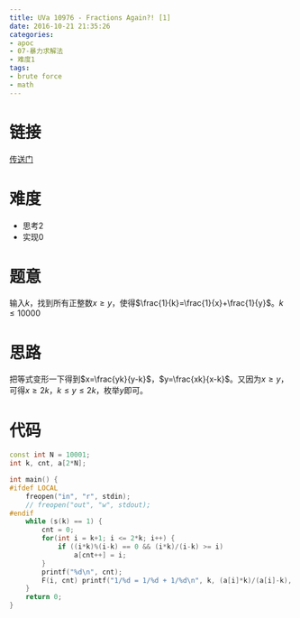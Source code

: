 ```yaml
---
title: UVa 10976 - Fractions Again?! [1]
date: 2016-10-21 21:35:26
categories:
- apoc
- 07-暴力求解法
- 难度1
tags:
- brute force
- math
---
```

# 链接
[传送门](https://uva.onlinejudge.org/index.php?option=com_onlinejudge&Itemid=8&page=show_problem&problem=1917)

# 难度
- 思考$2$
- 实现$0$

# 题意
输入$k$，找到所有正整数$x\geqslant y$，使得$\frac{1}{k}=\frac{1}{x}+\frac{1}{y}$。$k\leqslant 10000$

# 思路
把等式变形一下得到$x=\frac{yk}{y-k}$，$y=\frac{xk}{x-k}$。又因为$x\geqslant y$，可得$x\geqslant 2k$，$k\leqslant y\leqslant 2k$，枚举$y$即可。

# 代码
```cpp
const int N = 10001;
int k, cnt, a[2*N];

int main() {
#ifdef LOCAL
    freopen("in", "r", stdin);
    // freopen("out", "w", stdout);
#endif
	while (s(k) == 1) {
		cnt = 0;
		for(int i = k+1; i <= 2*k; i++) {
			if ((i*k)%(i-k) == 0 && (i*k)/(i-k) >= i)
				a[cnt++] = i; 
		}
		printf("%d\n", cnt);
		F(i, cnt) printf("1/%d = 1/%d + 1/%d\n", k, (a[i]*k)/(a[i]-k), a[i]);
	} 
	return 0;
}
```
